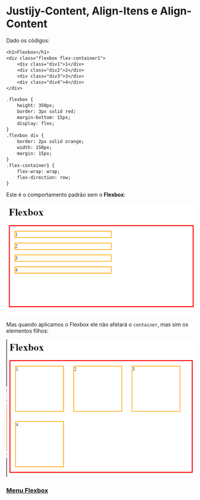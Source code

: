 # Justijy-Content, Align-Itens e Align-Content

Dado os códigos:

```
<h1>Flexbox</h1>
<div class="flexbox flex-container1">
    <div class="div1">1</div>
    <div class="div2">2</div>
    <div class="div3">3</div>
    <div class="div4">4</div>
</div>
```
```
.flexbox {
    height: 350px;
    border: 3px solid red;
    margin-bottom: 15px;
    display: flex;
}
.flexbox div {
    border: 2px solid orange;
    width: 150px;
    margin: 15px;
}
.flex-container1 {
    flex-wrap: wrap;
    flex-direction: row;
}
```


Este é o comportamento padrão sem o **Flexbox**:

<img src="img/flexbox-01.png">

Mas quando aplicamos o Flexbox ele não afetará o `container`, mas sim os elementos filhos:

<img src="img/flexbox-02.png">




### [Menu Flexbox](menu-flexbox.md)
